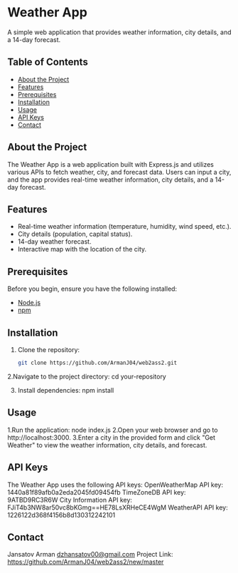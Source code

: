# Weather App

A simple web application that provides weather information, city details, and a 14-day forecast.

## Table of Contents

- [About the Project](#about-the-project)
- [Features](#features)
- [Prerequisites](#prerequisites)
- [Installation](#installation)
- [Usage](#usage)
- [API Keys](#api-keys)
- [Contact](#contact)

## About the Project

The Weather App is a web application built with Express.js and utilizes various APIs to fetch weather, city, and forecast data. Users can input a city, and the app provides real-time weather information, city details, and a 14-day forecast.

## Features

- Real-time weather information (temperature, humidity, wind speed, etc.).
- City details (population, capital status).
- 14-day weather forecast.
- Interactive map with the location of the city.

## Prerequisites

Before you begin, ensure you have the following installed:

- [Node.js](https://nodejs.org/)
- [npm](https://www.npmjs.com/)

## Installation

1. Clone the repository:

   ```bash
   git clone https://github.com/ArmanJ04/web2ass2.git
2.Navigate to the project directory:
  cd your-repository

3. Install dependencies:
   npm install

## Usage
1.Run the application:
  node index.js
2.Open your web browser and go to http://localhost:3000.
3.Enter a city in the provided form and click "Get Weather" to view the weather information, city details, and forecast.

## API Keys
The Weather App uses the following API keys:
OpenWeatherMap API key: 1440a81f89afb0a2eda2045fd09454fb
TimeZoneDB API key: 9ATBD9RC3R6W
City Information API key: FJiT4b3NW8ar50vc8bKGmg==HE78LsXRHeCE4WgM
WeatherAPI API key: 1226122d368f4156b8d130312242101

## Contact
Jansatov Arman
dzhansatov00@gmail.com
Project Link: https://github.com/ArmanJ04/web2ass2/new/master
